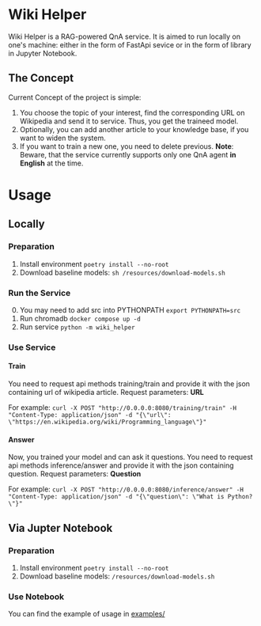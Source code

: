 # Wiki Helper
Wiki Helper is a RAG-powered QnA service. It is aimed to run locally on one's machine: either in the form of FastApi sevice or in the form of library in Jupyter Notebook.

## The Concept

Current Concept of the project is simple: 
1. You choose the topic of your interest, find the corresponding URL on Wikipedia and send it to service. Thus, you get the traineed model.
2. Optionally, you can add another article to your knowledge base, if you want to widen the system.
3. If you want to train a new one, you need to delete previous.
**Note**: Beware, that the service currently supports only one QnA agent **in English** at the time. 

# Usage
## Locally
### Preparation

1. Install environment ```poetry install --no-root```  
2. Download baseline models: ```sh /resources/download-models.sh```

### Run the Service
0. You may need to add src into PYTHONPATH ```export PYTHONPATH=src```
2. Run chromadb ```docker compose up -d```
3. Run service ```python -m wiki_helper```

### Use Service
#### Train
You need to request api methods training/train and provide it with the json containing url of wikipedia article.
Request parameters:
**URL**   

For example: 
```curl -X POST "http://0.0.0.0:8080/training/train" -H "Content-Type: application/json" -d "{\"url\": \"https://en.wikipedia.org/wiki/Programming_language\"}"```
#### Answer
Now, you trained your model and can ask it questions. You need to request api methods inference/answer and provide it with the json containing question.
Request parameters:
**Question**   

For example: 
```curl -X POST "http://0.0.0.0:8080/inference/answer" -H "Content-Type: application/json" -d "{\"question\": \"What is Python?\"}"```

## Via Jupter Notebook
### Preparation

1. Install environment ```poetry install --no-root```  
2. Download baseline models: ```/resources/download-models.sh```

### Use Notebook
You can find the example of usage in [examples/](examples)